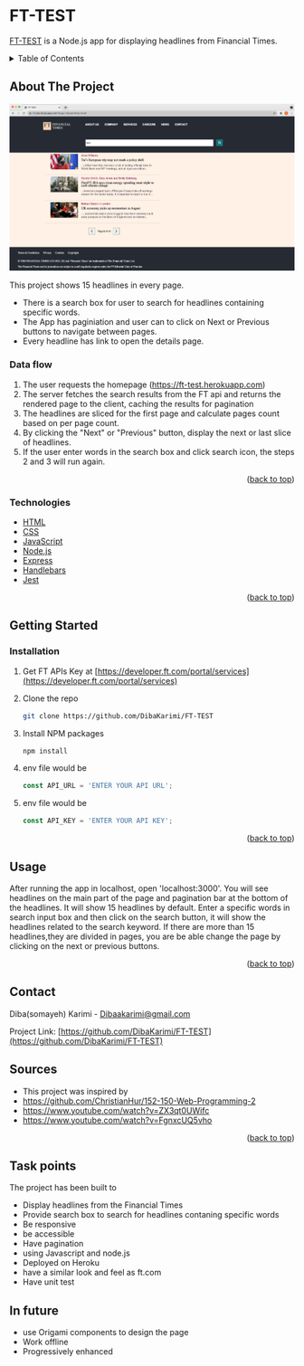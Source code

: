 # FT-TEST

<a href="https://ft-test.herokuapp.com">FT-TEST</a> is a  Node.js app for displaying headlines from Financial Times.





<!-- TABLE OF CONTENTS -->
<details>
  <summary>Table of Contents</summary>
  <ol>
    <li>
      <a href="#about-the-project">About The Project</a>
      <ul>
        <li><a href="#Data flow">Data flow</a></li>
        <li><a href="#Technologies">Technologies</a></li>
      </ul>
    </li>
    <li>
      <a href="#getting-started">Getting Started</a>
      <ul>
        <li><a href="#installation">Installation</a></li>
      </ul>
    </li>
    <li><a href="#usage">Usage</a></li>
    <li><a href="#contact">Contact</a></li>
    <li><a href="#Sources">Sources</a></li>
    <li><a href="#Task points">Task points</a></li>
    <li><a href="#In future ">In future </a></li>
  </ol>
</details>


<!-- ABOUT THE PROJECT -->
## About The Project

![ FT-TEST Screen Shot](./public/images/ScreenShot.png)

 This project shows 15 headlines in every page.  

* There is a search box for user to search for headlines containing specific words.
* The App has paginiation and user can to click on Next or Previous buttons to navigate between pages.
* Every headline has link to open the details page.

### Data flow

1. The user requests the homepage (https://ft-test.herokuapp.com)
2. The server fetches the search results from the FT api and returns the rendered page to the client, caching the results for pagination
3. The headlines are sliced for the first page and calculate pages count based on per page count.
4. By clicking the "Next" or "Previous" button, display the next or last slice of headlines.
5. If the user enter words in the search box and click search icon, the steps 2 and 3 will run again.





<p align="right">(<a href="#top">back to top</a>)</p>



### Technologies


* [HTML](https://html.com/)
* [CSS](https://www.codecademy.com/learn/learn-css)
* [JavaScript](https://javascript.info/)
* [Node.js](https://nodejs.org/en/)
* [Express](https://expressjs.com/)
* [Handlebars](https://handlebarsjs.com/)
* [Jest](https://jestjs.io/)

<p align="right">(<a href="#top">back to top</a>)</p>



<!-- GETTING STARTED -->
## Getting Started
 
 

### Installation

1. Get  FT APIs Key at [https://developer.ft.com/portal/services](https://developer.ft.com/portal/services)

2. Clone the repo
   ```sh
   git clone https://github.com/DibaKarimi/FT-TEST
   ```
3. Install NPM packages
   ```sh
   npm install
   ```
4. env file would be
   ```js
   const API_URL = 'ENTER YOUR API URL';
   ```
5. env file would be
   ```js
   const API_KEY = 'ENTER YOUR API KEY';
   ```
<p align="right">(<a href="#top">back to top</a>)</p>



<!-- USAGE EXAMPLES -->
## Usage

After running the app in localhost, open 'localhost:3000'.
You will see headlines on the main part of the page and pagination bar at the bottom of the headlines.
It will show 15 headlines by default. Enter a specific words in search input box and then click on the search button,
it will show the headlines related to the search keyword. If there are more than 15 headlines,they are divided in pages,
you are be able change the page by clicking on the next or previous buttons.


<p align="right">(<a href="#top">back to top</a>)</p>


<!-- CONTACT -->
## Contact

Diba(somayeh) Karimi - Dibaakarimi@gmail.com

Project Link: [https://github.com/DibaKarimi/FT-TEST](https://github.com/DibaKarimi/FT-TEST)

## Sources

 - This project was inspired by 
 - https://github.com/ChristianHur/152-150-Web-Programming-2
 - https://www.youtube.com/watch?v=ZX3qt0UWifc
 - https://www.youtube.com/watch?v=FgnxcUQ5vho

<p align="right">(<a href="#top">back to top</a>)</p>

## Task points

The project has been built to 
- Display headlines from the Financial Times
- Provide search box to search for headlines contaning specific words
- Be responsive
- be accessible
- Have pagination
- using Javascript and node.js
- Deployed on Heroku
- have a similar look and feel as ft.com
- Have unit test

## In future 


- use Origami components to design the page
- Work offline 
- Progressively enhanced


<!-- MARKDOWN LINKS & IMAGES -->
<!-- https://www.markdownguide.org/basic-syntax/#reference-style-links -->
[contributors-shield]: https://img.shields.io/github/contributors/othneildrew/Best-README-Template.svg?style=for-the-badge
[contributors-url]: https://github.com/othneildrew/Best-README-Template/graphs/contributors
[forks-shield]: https://img.shields.io/github/forks/othneildrew/Best-README-Template.svg?style=for-the-badge
[forks-url]: https://github.com/othneildrew/Best-README-Template/network/members
[stars-shield]: https://img.shields.io/github/stars/othneildrew/Best-README-Template.svg?style=for-the-badge
[stars-url]: https://github.com/othneildrew/Best-README-Template/stargazers
[issues-shield]: https://img.shields.io/github/issues/othneildrew/Best-README-Template.svg?style=for-the-badge
[issues-url]: https://github.com/othneildrew/Best-README-Template/issues
[license-shield]: https://img.shields.io/github/license/othneildrew/Best-README-Template.svg?style=for-the-badge
[license-url]: https://github.com/othneildrew/Best-README-Template/blob/master/LICENSE.txt
[linkedin-shield]: https://img.shields.io/badge/-LinkedIn-black.svg?style=for-the-badge&logo=linkedin&colorB=555
[linkedin-url]: https://linkedin.com/in/othneildrew
[product-screenshot]: images/screenshot.png
